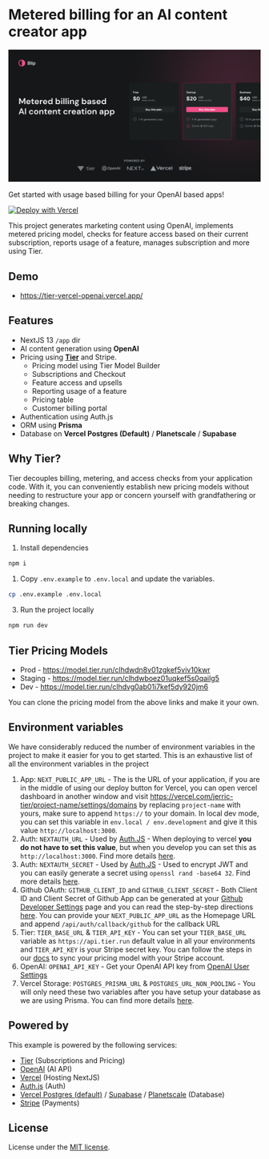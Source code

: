 # Metered billing for an AI content creator app

![Blip - Metered billing based AI content creator app](/src/app/opengraph-image.png)

Get started with usage based billing for your OpenAI based apps!

[![Deploy with Vercel](https://vercel.com/button)](https://vercel.com/new/clone?repository-url=https%3A%2F%2Fgithub.com%2Ftierrun%2Ftier-vercel-openai&env=NEXT_PUBLIC_APP_URL,NEXTAUTH_SECRET,GITHUB_CLIENT_ID,GITHUB_CLIENT_SECRET,TIER_BASE_URL,TIER_API_KEY,OPENAI_API_KEY&envDescription=All%20the%20environment%20variables%20mentioned%20here%20are%20described%20in%20detail%20in%20this%20link.&envLink=https%3A%2F%2Fgithub.com%2Ftierrun%2Ftier-vercel-openai%23environment-variables&project-name=tier-vercel-openai&repository-name=tier-vercel-openai&demo-title=Metered%20billing%20for%20an%20AI%20content%20creator%20app&demo-description=This%20project%20generates%20marketing%20content%20using%20OpenAI%2C%20implements%20metered%20pricing%20model%2C%20checks%20for%20feature%20access%20based%20on%20their%20current%20subscription%2C%20reports%20usage%20of%20a%20feature%2C%20manages%20subscription%20and%20more%20using%20Tier.&demo-url=https%3A%2F%2Ftier-vercel-openai.vercel.app%2F&demo-image=https%3A%2F%2Ftier-vercel-openai.vercel.app%2Fog.jpg&install-command=npm%20install%20--force&stores=%5B%7B"type"%3A"postgres"%7D%5D&)

This project generates marketing content using OpenAI, implements metered pricing model, checks for feature access based on their current subscription, reports usage of a feature, manages subscription and more using Tier.

## Demo

- https://tier-vercel-openai.vercel.app/

## Features

- NextJS 13 `/app` dir
- AI content generation using **OpenAI**
- Pricing using **[Tier](<(https://tier.run)>)** and Stripe.
  - Pricing model using Tier Model Builder
  - Subscriptions and Checkout
  - Feature access and upsells
  - Reporting usage of a feature
  - Pricing table
  - Customer billing portal
- Authentication using Auth.js
- ORM using **Prisma**
- Database on **Vercel Postgres (Default)** / **Planetscale** / **Supabase**

## Why Tier?

Tier decouples billing, metering, and access checks from your application code. With it, you can conveniently establish new pricing models without needing to restructure your app or concern yourself with grandfathering or breaking changes.

## Running locally

1. Install dependencies

```bash
npm i
```

1. Copy `.env.example` to `.env.local` and update the variables.

```bash
cp .env.example .env.local
```

3. Run the project locally

```bash
npm run dev
```

## Tier Pricing Models

- Prod - https://model.tier.run/clhdwdn8v01zgkef5viv10kwr
- Staging - https://model.tier.run/clhdwboez01uqkef5s0qailg5
- Dev - https://model.tier.run/clhdvg0ab01i7kef5dy920jm6

You can clone the pricing model from the above links and make it your own.

## Environment variables

We have considerably reduced the number of environment variables in the project to make it easier for you to get started. This is an exhaustive list of all the environment variables in the project

1. App: `NEXT_PUBLIC_APP_URL` - The is the URL of your application, if you are in the middle of using our deploy button for Vercel, you can open vercel dashboard in another window and visit https://vercel.com/jerric-tier/project-name/settings/domains by replacing `project-name` with yours, make sure to append `https://` to your domain. In local dev mode, you can set this variable in `env.local / env.development` and give it this value `http://localhost:3000`.
2. Auth: `NEXTAUTH_URL` - Used by [Auth.JS](https://authjs.dev/) - When deploying to vercel **you do not have to set this value**, but when you develop you can set this as `http://localhost:3000`. Find more details [here](https://next-auth.js.org/configuration/options#nextauth_url).
3. Auth: `NEXTAUTH_SECRET` - Used by [Auth.JS](https://authjs.dev/) - Used to encrypt JWT and you can easily generate a secret using `openssl rand -base64 32`. Find more details [here](https://next-auth.js.org/configuration/options#nextauth_secret).
4. Github OAuth: `GITHUB_CLIENT_ID` and `GITHUB_CLIENT_SECRET` - Both Client ID and Client Secret of Github App can be generated at your [Github Developer Settings](https://github.com/settings/developers) page and you can read the step-by-step directions [here](https://docs.github.com/en/apps/oauth-apps/building-oauth-apps/creating-an-oauth-app). You can provide your `NEXT_PUBLIC_APP_URL` as the Homepage URL and append `/api/auth/callback/github` for the callback URL
5. Tier: `TIER_BASE_URL` & `TIER_API_KEY` - You can set your `TIER_BASE_URL` variable as `https://api.tier.run` default value in all your environments and `TIER_API_KEY` is your Stripe secret key. You can follow the steps in our [docs](https://www.tier.run/docs/quickstarts/create-pricing-model#5-sync-with-stripe) to sync your pricing model with your Stripe account.
6. OpenAI: `OPENAI_API_KEY` - Get your OpenAI API key from [OpenAI User Settings](https://platform.openai.com/account/api-keys)
7. Vercel Storage: `POSTGRES_PRISMA_URL` & `POSTGRES_URL_NON_POOLING` - You will only need these two variables after you have setup your database as we are using Prisma. You can find more details [here](https://vercel.com/docs/storage/vercel-postgres/quickstart).

## Powered by

This example is powered by the following services:

- [Tier](https://tier.run) (Subscriptions and Pricing)
- [OpenAI](https://openai.com/) (AI API)
- [Vercel](https://vercel.com/) (Hosting NextJS)
- [Auth.js](https://authjs.dev/) (Auth)
- [Vercel Postgres (default)](https://vercel.com/storage/postgres) / [Supabase](https://supabase.com/) / [Planetscale](https://planetscale.com/) (Database)
- [Stripe](https://stripe.com/) (Payments)

## License

License under the [MIT license](/LICENSE.md).
